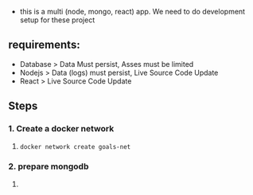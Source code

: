 - this is a multi (node, mongo, react) app. We need to do development setup for these project

## requirements:
- Database > Data Must persist, Asses must be limited
- Nodejs > Data (logs) must persist, Live Source Code Update
- React > Live Source Code Update

## Steps

### 1. Create a docker network
1. `docker network create goals-net`

### 2. prepare mongodb
1. 
